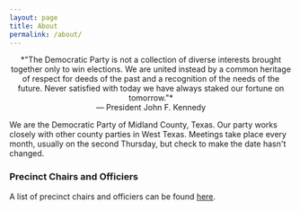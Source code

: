 ```yaml
---
layout: page
title: About
permalink: /about/
---
```


<center> *"The Democratic Party is not a collection of diverse interests brought together only to win elections. 
 We are united instead by a common heritage of respect for deeds of the past and a recognition of the needs of the future.
 Never satisfied with today we have always staked our fortune on tomorrow."* 
<br>
— President John F. Kennedy </center>

We are the Democratic Party of Midland County, Texas. Our party works closely with other county parties in West Texas. Meetings take place every month, usually on the second Thursday, but check to make the date hasn't changed.

### Precinct Chairs and Officiers

A list of precinct chairs and officiers can be found [here](https://docs.google.com/spreadsheets/d/1rQ_QS9XqekjXIxbBoqcZg5PhzK7X8pCI1p5Y1LuAGoM/edit?usp=sharing).
